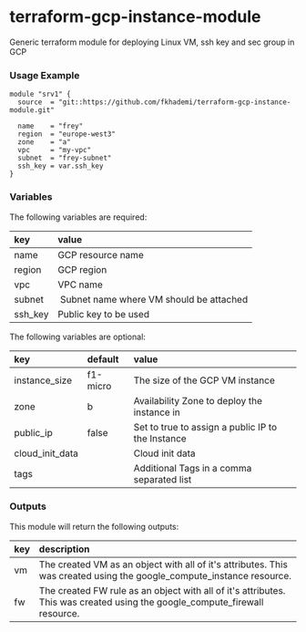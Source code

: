 # terraform-gcp-instance-module
Generic terraform module for deploying Linux VM, ssh key and sec group in GCP

### Usage Example
```
module "srv1" {
  source  = "git::https://github.com/fkhademi/terraform-gcp-instance-module.git"
  
  name    = "frey"
  region  = "europe-west3"
  zone    = "a"
  vpc     = "my-vpc"
  subnet  = "frey-subnet"
  ssh_key = var.ssh_key
}
```

### Variables
The following variables are required:

key | value
:--- | :---
name | GCP resource name
region | GCP region
vpc | VPC name
subnet | Subnet name where VM should be attached
ssh_key | Public key to be used

The following variables are optional:

key | default | value 
:---|:---|:---
instance_size | f1-micro | The size of the GCP VM instance
zone | b | Availability Zone to deploy the instance in
public_ip | false | Set to true to assign a public IP to the Instance
cloud_init_data | | Cloud init data
tags | | Additional Tags in a comma separated list

### Outputs
This module will return the following outputs:

key | description
:---|:---
vm | The created VM as an object with all of it's attributes. This was created using the google_compute_instance resource.
fw | The created FW rule as an object with all of it's attributes. This was created using the google_compute_firewall resource.

